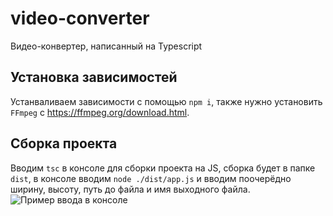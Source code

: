 # video-converter
Видео-конвертер, написанный на Typescript

## Установка зависимостей
Устанваливаем зависимости с помощью `npm i`, также нужно установить `FFmpeg` c https://ffmpeg.org/download.html.

## Сборка проекта
Вводим `tsc` в консоле для сборки проекта на JS, сборка будет в папке `dist`, в консоле вводим `node ./dist/app.js` и вводим поочерёдно ширину, высоту, путь до файла и имя выходного файла. 
![Пример ввода в консоле](https://user-images.githubusercontent.com/62036937/164996762-c40fb6ff-2737-40a6-84ba-cefc0c265c8e.png "Пример ввода в консоле")
